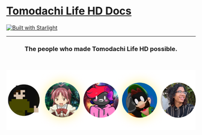 # [Tomodachi Life HD Docs](https://tlhd-docs.vercel.app/)

[![Built with Starlight](https://astro.badg.es/v2/built-with-starlight/tiny.svg)](https://starlight.astro.build)

---

<div style="text-align: center;">
  
### The people who made Tomodachi Life HD possible.



<img src="https://raw.githubusercontent.com/FIREXDF/TLHD-Docs/main/src/icon/contrib1.png" alt="Contributors" style="display: inline-block; margin: 30px auto 0;" />


</div>

